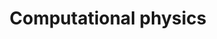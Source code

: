---
layout: default
title: Computational physics
nav_order: 6
parent: Books
has_children: true
permalink: /docs/Books/NC

---